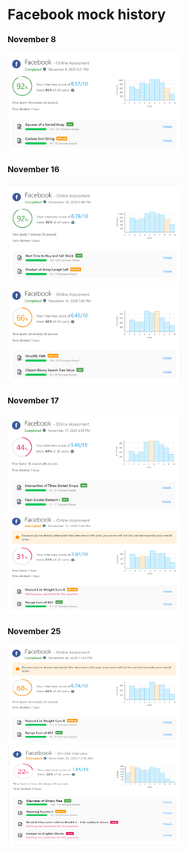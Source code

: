 # Facebook mock history

### November 8

<img src="https://github.com/Waqar-107/LeetCode/blob/master/Company_wise_Mock/Facebook/assets/nov_8_2020_1.PNG" height="200px" width="350px" alt=""/>

### November 16

<img src="https://github.com/Waqar-107/LeetCode/blob/master/Company_wise_Mock/Facebook/assets/nov_16_2020_1.PNG" height="200px" width="350px" alt=""/>
<img src="https://github.com/Waqar-107/LeetCode/blob/master/Company_wise_Mock/Facebook/assets/nov_16_2020_2.PNG" height="200px" width="350px" alt=""/>


### November 17

<img src="https://github.com/Waqar-107/LeetCode/blob/master/Company_wise_Mock/Facebook/assets/nov_17_2020_1.PNG" height="200px" width="350px" alt=""/>
<img src="https://github.com/Waqar-107/LeetCode/blob/master/Company_wise_Mock/Facebook/assets/nov_17_2020_2.PNG" height="200px" width="350px" alt=""/>

### November 25

<img src="https://github.com/Waqar-107/LeetCode/blob/master/Company_wise_Mock/Facebook/assets/nov_25_2020_1.PNG" height="200px" width="350px" alt=""/>
<img src="https://github.com/Waqar-107/LeetCode/blob/master/Company_wise_Mock/Facebook/assets/nov_25_2020_2.PNG" height="200px" width="350px" alt=""/>
